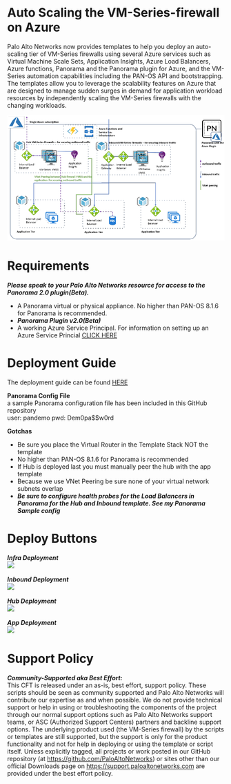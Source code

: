 
# Auto Scaling the VM-Series-firewall on Azure

Palo Alto Networks now provides templates to help you deploy an auto-scaling tier of VM-Series firewalls
using several Azure services such as Virtual Machine Scale Sets, Application Insights, Azure Load Balancers,
Azure functions, Panorama and the Panorama plugin for Azure, and the VM-Series automation capabilities
including the PAN-OS API and bootstrapping. The templates allow you to leverage the scalability features
on Azure that are designed to manage sudden surges in demand for application workload resources by
independently scaling the VM-Series firewalls with the changing workloads.


![alt text](/Version-1-0/arm_scale2-1.PNG?raw=true "Topology for the Auto Scaling VM-Series Firewalls on Azure Version 1.0")

# Requirements  
***Please speak to your Palo Alto Networks resource for access to the Panorama 2.0 plugin(Beta).***   
- A Panorama virtual or physical appliance. No higher than PAN-OS 8.1.6 for Panorama is recommended.  
- ***Panorama Plugin v2.0(Beta)***   
- A working Azure Service Principal.
For information on setting up an Azure Service Princial [CLICK HERE](https://docs.microsoft.com/en-us/azure/active-directory/develop/howto-create-service-principal-portal) 

# Deployment Guide    
The deployment guide can be found 
[HERE](https://github.com/PaloAltoNetworks/azure-autoscaling/tree/master/Version-1-0/Auto_Scaling_VM-Series_Firewalls_on_Azure.pdf)  

**Panorama Config File**   
a sample Panorama configuration file has been included in this GitHub repository   
user: pandemo pwd: Dem0pa$$w0rd     

**Gotchas**  
- Be sure you place the Virtual Router in the Template Stack NOT the template   
- No higher than PAN-OS 8.1.6 for Panorama is recommended  
- If Hub is deployed last you must manually peer the hub with the app template  
- Because we use VNet Peering be sure none of your virtual network subnets overlap  
- ***Be sure to configure health probes for the Load Balancers in Panorama for the Hub and Inbound template. See my Panorama Sample config***   


# Deploy Buttons   

***Infra Deployment***   
[<img src="http://azuredeploy.net/deploybutton.png"/>](https://portal.azure.com/#create/Microsoft.Template/uri/https%3A%2F%2Fraw.githubusercontent.com%2FPaloAltoNetworks%2Fazure-autoscaling%2Fmaster%2FVersion-1-0%2Finfra%2FazureDeploy.json)   

***Inbound Deployment***  
[<img src="http://azuredeploy.net/deploybutton.png"/>](https://portal.azure.com/#create/Microsoft.Template/uri/https%3A%2F%2Fraw.githubusercontent.com%2FPaloAltoNetworks%2Fazure-autoscaling%2Fmaster%2FVersion-1-0%2Finbound%2FazureDeploy.json)  

***Hub Deployment***  
[<img src="http://azuredeploy.net/deploybutton.png"/>](https://portal.azure.com/#create/Microsoft.Template/uri/https%3A%2F%2Fraw.githubusercontent.com%2FPaloAltoNetworks%2Fazure-autoscaling%2Fmaster%2FVersion-1-0%2Fhub%2FazureDeploy.json)

***App Deployment***  
[<img src="http://azuredeploy.net/deploybutton.png"/>](https://portal.azure.com/#create/Microsoft.Template/uri/https%3A%2F%2Fraw.githubusercontent.com%2FPaloAltoNetworks%2Fazure-autoscaling%2Fmaster%2FVersion-1-0%2Fapp%2FazureDeploy.json)


# Support Policy
***Community-Supported aka Best Effort:***      
This CFT is released under an as-is, best effort, support policy. These scripts should be seen as community supported and Palo Alto Networks will contribute our expertise as and when possible. We do not provide technical support or help in using or troubleshooting the components of the project through our normal support options such as Palo Alto Networks support teams, or ASC (Authorized Support Centers) partners and backline support options. The underlying product used (the VM-Series firewall) by the scripts or templates are still supported, but the support is only for the product functionality and not for help in deploying or using the template or script itself. Unless explicitly tagged, all projects or work posted in our GitHub repository (at https://github.com/PaloAltoNetworks) or sites other than our official Downloads page on https://support.paloaltonetworks.com are provided under the best effort policy.

